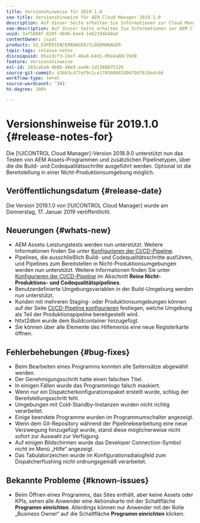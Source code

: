 ```yaml
---
title: Versionshinweise für 2019.1.0
seo-title: Versionshinweise für AEM Cloud Manager 2019.1.0
description: Auf dieser Seite erhalten Sie Informationen zur Cloud Manager-Version 2019.1.0.
seo-description: Auf dieser Seite erhalten Sie Informationen zur AEM Cloud Manager-Version 2019.1.0.
uuid: 3af5808f-828f-4846-bee4-1e62194b48ad
contentOwner: jsyal
products: SG_EXPERIENCEMANAGER/CLOUDMANAGER
topic-tags: release-notes
discoiquuid: 85a1dcf3-2eef-4ba8-b4d1-09e4a88c7bd0
feature: Versionshinweise
exl-id: 383ca5a0-4b0b-48e9-aa48-1d1388875329
source-git-commit: 43bb3c477ef9c1ce178509b8180479d7616edc66
workflow-type: tm+mt
source-wordcount: '341'
ht-degree: 100%

---
```


# Versionshinweise für 2019.1.0 {#release-notes-for}

Die [!UICONTROL Cloud Manager]-Version 2018.9.0 unterstützt nun das Testen von AEM Assets-Programmen und zusätzlichen Pipelinetypen, über die die Build- und Codequalitätsschritte ausgeführt werden. Optional ist die Bereitstellung in einer Nicht-Produktionsumgebung möglich.

## Veröffentlichungsdatum {#release-date}

Die Version 2019.1.0 von [!UICONTROL Cloud Manager] wurde am Donnerstag, 17. Januar 2019 veröffentlicht.

## Neuerungen {#whats-new}

* AEM Assets-Leistungstests werden nun unterstützt. Weitere Informationen finden Sie unter [Konfigurieren der CI/CD-Pipeline](configuring-pipeline.md).
* Pipelines, die ausschließlich Build- und Codequalitätsschritte ausführen, und Pipelines zum Bereitstellen in Nicht-Produktionsumgebungen werden nun unterstützt. Weitere Informationen finden Sie unter [Konfigurieren der CI/CD-Pipeline](configuring-pipeline.md) im Abschnitt **Reine Nicht-Produktions- und Codequalitätspipelines**.
* Benutzerdefinierte Umgebungsvariablen in der Build-Umgebung werden nun unterstützt.
* Kunden mit mehreren Staging- oder Produktionsumgebungen können auf der Seite [CI/CD-Pipeline konfigurieren](configuring-pipeline.md) festlegen, welche Umgebung als Teil der Produktionspipeline bereitgestellt wird.
* httxt2dbm wurde dem Buildcontainer hinzugefügt.
* Sie können über alle Elemente des Hilfemenüs eine neue Registerkarte öffnen.

## Fehlerbehebungen {#bug-fixes}

* Beim Bearbeiten eines Programms konnten alle Seitensätze abgewählt werden.
* Der Genehmigungsschritt hatte einen falschen Titel.
* In einigen Fällen wurde das Programmlogo falsch maskiert.
* Wenn nur ein Dispatcherkonfigurationspaket erstellt wurde, schlug der Bereitstellungsschritt fehl.
* Umgebungen mit Cold-Standby-Instanzen wurden nicht richtig verarbeitet.
* Einige beendete Programme wurden im Programmumschalter angezeigt.
* Wenn dem Git-Repository während der Pipelinebearbeitung eine neue Verzweigung hinzugefügt wurde, stand diese möglicherweise nicht sofort zur Auswahl zur Verfügung.
* Auf einigen Bildschirmen wurde das Developer Connection-Symbol nicht im Menü „Hilfe“ angezeigt.
* Das Tabulatorzeichen wurde im Konfigurationsdialogfeld zum Dispatcherflushing nicht ordnungsgemäß verarbeitet.

## Bekannte Probleme {#known-issues}

* Beim Öffnen eines Programms, das Sites enthält, aber keine Assets oder KPIs, sehen alle Anwender eine Aktionskarte mit der Schaltfläche **Programm einrichten**. Allerdings können nur Anwender mit der Rolle „Business Owner“ auf die Schaltfläche **Programm einrichten** klicken.

